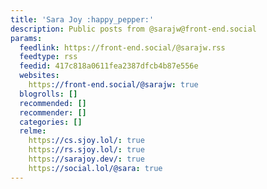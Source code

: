 ```yaml
---
title: 'Sara Joy :happy_pepper:'
description: Public posts from @sarajw@front-end.social
params:
  feedlink: https://front-end.social/@sarajw.rss
  feedtype: rss
  feedid: 417c818a0611fea2387dfcb4b87e556e
  websites:
    https://front-end.social/@sarajw: true
  blogrolls: []
  recommended: []
  recommender: []
  categories: []
  relme:
    https://cs.sjoy.lol/: true
    https://rs.sjoy.lol/: true
    https://sarajoy.dev/: true
    https://social.lol/@sara: true
---
```

